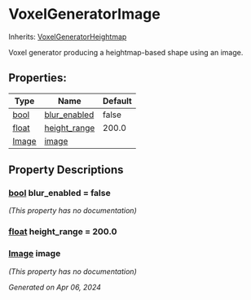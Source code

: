 # VoxelGeneratorImage

Inherits: [VoxelGeneratorHeightmap](VoxelGeneratorHeightmap.md)

Voxel generator producing a heightmap-based shape using an image.

## Properties: 


Type                                                                      | Name                             | Default 
------------------------------------------------------------------------- | -------------------------------- | --------
[bool](https://docs.godotengine.org/en/stable/classes/class_bool.html)    | [blur_enabled](#i_blur_enabled)  | false   
[float](https://docs.godotengine.org/en/stable/classes/class_float.html)  | [height_range](#i_height_range)  | 200.0   
[Image](https://docs.godotengine.org/en/stable/classes/class_image.html)  | [image](#i_image)                |         
<p></p>

## Property Descriptions

### [bool](https://docs.godotengine.org/en/stable/classes/class_bool.html)<span id="i_blur_enabled"></span> **blur_enabled** = false

*(This property has no documentation)*

### [float](https://docs.godotengine.org/en/stable/classes/class_float.html)<span id="i_height_range"></span> **height_range** = 200.0


### [Image](https://docs.godotengine.org/en/stable/classes/class_image.html)<span id="i_image"></span> **image**

*(This property has no documentation)*

_Generated on Apr 06, 2024_
